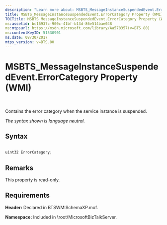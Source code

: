 ```yaml
---
description: "Learn more about: MSBTS_MessageInstanceSuspendedEvent.ErrorCategory Property (WMI)"
title: MSBTS_MessageInstanceSuspendedEvent.ErrorCategory Property (WMI)
TOCTitle: MSBTS_MessageInstanceSuspendedEvent.ErrorCategory Property (WMI)
ms:assetid: bc16937c-900c-41bf-b13d-86e514bae048
ms:mtpsurl: https://msdn.microsoft.com/library/Aa578357(v=BTS.80)
ms:contentKeyID: 51530901
ms.date: 08/30/2017
mtps_version: v=BTS.80
---
```


# MSBTS\_MessageInstanceSuspendedEvent.ErrorCategory Property (WMI)

 

Contains the error category when the service instance is suspended.

*The syntax shown is language neutral.*

## Syntax

```C#
  
uint32 ErrorCategory;  
```

## Remarks

This property is read-only.

## Requirements

**Header:** Declared in BTSWMISchemaXP.mof.

**Namespace:** Included in \\root\\MicrosoftBizTalkServer.

